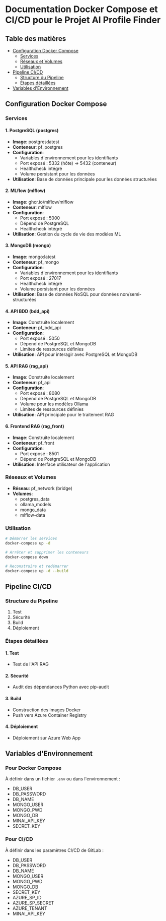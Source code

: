 # Documentation Docker Compose et CI/CD pour le Projet AI Profile Finder

## Table des matières

- [Configuration Docker Compose](#configuration-docker-compose)
  - [Services](#services)
  - [Réseaux et Volumes](#réseaux-et-volumes)
  - [Utilisation](#utilisation)
- [Pipeline CI/CD](#pipeline-cicd)
  - [Structure du Pipeline](#structure-du-pipeline)
  - [Étapes détaillées](#étapes-détaillées)
- [Variables d'Environnement](#variables-denvironnement)

## Configuration Docker Compose

### Services

#### 1. PostgreSQL (postgres)

- **Image**: postgres:latest
- **Conteneur**: pf_postgres
- **Configuration**:
  - Variables d'environnement pour les identifiants
  - Port exposé : 5332 (hôte) -> 5432 (conteneur)
  - Healthcheck intégré
  - Volume persistant pour les données
- **Utilisation**: Base de données principale pour les données structurées

#### 2. MLflow (mlflow)

- **Image**: ghcr.io/mlflow/mlflow
- **Conteneur**: mlflow
- **Configuration**:
  - Port exposé : 5000
  - Dépend de PostgreSQL
  - Healthcheck intégré
- **Utilisation**: Gestion du cycle de vie des modèles ML

#### 3. MongoDB (mongo)

- **Image**: mongo:latest
- **Conteneur**: pf_mongo
- **Configuration**:
  - Variables d'environnement pour les identifiants
  - Port exposé : 27017
  - Healthcheck intégré
  - Volume persistant pour les données
- **Utilisation**: Base de données NoSQL pour données non/semi-structurées

#### 4. API BDD (bdd_api)

- **Image**: Construite localement
- **Conteneur**: pf_bdd_api
- **Configuration**:
  - Port exposé : 5050
  - Dépend de PostgreSQL et MongoDB
  - Limites de ressources définies
- **Utilisation**: API pour interagir avec PostgreSQL et MongoDB

#### 5. API RAG (rag_api)

- **Image**: Construite localement
- **Conteneur**: pf_api
- **Configuration**:
  - Port exposé : 8080
  - Dépend de PostgreSQL et MongoDB
  - Volume pour les modèles Ollama
  - Limites de ressources définies
- **Utilisation**: API principale pour le traitement RAG

#### 6. Frontend RAG (rag_front)

- **Image**: Construite localement
- **Conteneur**: pf_front
- **Configuration**:
  - Port exposé : 8501
  - Dépend de PostgreSQL et MongoDB
- **Utilisation**: Interface utilisateur de l'application

### Réseaux et Volumes

- **Réseau**: pf_network (bridge)
- **Volumes**:
  - postgres_data
  - ollama_models
  - mongo_data
  - mlflow-data

### Utilisation

```bash
# Démarrer les services
docker-compose up -d

# Arrêter et supprimer les conteneurs
docker-compose down

# Reconstruire et redémarrer
docker-compose up -d --build
```

## Pipeline CI/CD

### Structure du Pipeline

1. Test
2. Sécurité
3. Build
4. Déploiement

### Étapes détaillées

#### 1. Test

- Test de l'API RAG

#### 2. Sécurité

- Audit des dépendances Python avec pip-audit

#### 3. Build

- Construction des images Docker
- Push vers Azure Container Registry

#### 4. Déploiement

- Déploiement sur Azure Web App

## Variables d'Environnement

### Pour Docker Compose

À définir dans un fichier `.env` ou dans l'environnement :

- DB_USER
- DB_PASSWORD
- DB_NAME
- MONGO_USER
- MONGO_PWD
- MONGO_DB
- MINAI_API_KEY
- SECRET_KEY

### Pour CI/CD

À définir dans les paramètres CI/CD de GitLab :

- DB_USER
- DB_PASSWORD
- DB_NAME
- MONGO_USER
- MONGO_PWD
- MONGO_DB
- SECRET_KEY
- AZURE_SP_ID
- AZURE_SP_SECRET
- AZURE_TENANT
- MINAI_API_KEY
